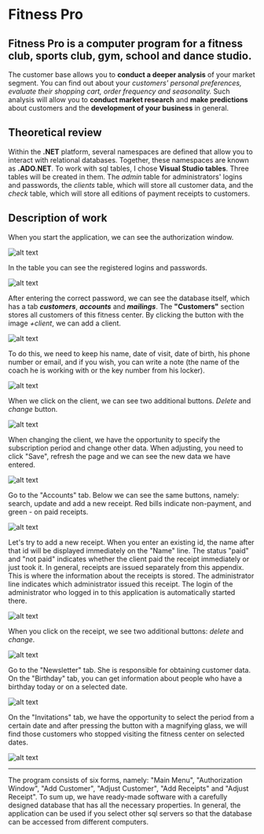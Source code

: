 # Fitness Pro

## Fitness Pro is a computer program for a fitness club, sports club, gym, school and dance studio.

The customer base allows you to **conduct a deeper analysis** of your market segment. You can find out about your *customers' personal preferences, evaluate their shopping cart, order frequency and seasonality.* Such analysis will allow you to **conduct market research** and **make predictions** about customers and the **development of your business** in general.

## **Theoretical review**

Within the **.NET** platform, several namespaces are defined that allow you to interact with relational databases. Together, these namespaces are known as **.ADO.NET**.
To work with sql tables, I chose **Visual Studio tables**. Three tables will be created in them. The *admin* table for administrators' logins and passwords, the *clients* table, which will store all customer data, and the *check* table, which will store all editions of payment receipts to customers.

## **Description of work**

When you start the application, we can see the authorization window.


![alt text](https://github.com/mariayurchenko/FitnessPro/blob/master/foto/authorization.png "Authorization")


In the table you can see the registered logins and passwords.


![alt text][admin]


After entering the correct password, we can see the database itself, which has a tab ***customers***, ***accounts*** and ***mailings***. The **"Customers"** section stores all customers of this fitness center. By clicking the button with the image *+client*, we can add a client.


![alt text](https://github.com/mariayurchenko/FitnessPro/blob/master/foto/clients.png "Clients")


To do this, we need to keep his name, date of visit, date of birth, his phone number or email, and if you wish, you can write a note (the name of the coach he is working with or the key number from his locker).


![alt text][newclient]


When we click on the client, we can see two additional buttons. *Delete* and *change* button.


![alt text][deleteandchange]


When changing the client, we have the opportunity to specify the subscription period and change other data. When adjusting, you need to click "Save", refresh the page and we can see the new data we have entered.


![alt text][change]


Go to the "Accounts" tab. Below we can see the same buttons, namely: search, update and add a new receipt. Red bills indicate non-payment, and green - on paid receipts.


![alt text][receipt]


Let's try to add a new receipt. When you enter an existing id, the name after that id will be displayed immediately on the "Name" line. The status "paid" and "not paid" indicates whether the client paid the receipt immediately or just took it. In general, receipts are issued separately from this appendix. This is where the information about the receipts is stored. The administrator line indicates which administrator issued this receipt. The login of the administrator who logged in to this application is automatically started there.


![alt text][addreceipt]


When you click on the receipt, we see two additional buttons: *delete* and *change*.


![alt text][changereceipt]


Go to the "Newsletter" tab. She is responsible for obtaining customer data. On the "Birthday" tab, you can get information about people who have a birthday today or on a selected date.


![alt text][birthday]


On the "Invitations" tab, we have the opportunity to select the period from a certain date and after pressing the button with a magnifying glass, we will find those customers who stopped visiting the fitness center on selected dates.


![alt text][invite]

---

The program consists of six forms, namely: "Main Menu", "Authorization Window", "Add Customer", "Adjust Customer", "Add Receipts" and "Adjust Receipt".
To sum up, we have ready-made software with a carefully designed database that has all the necessary properties. In general, the application can be used if you select other sql servers so that the database can be accessed from different computers.

[admin]: https://github.com/mariayurchenko/FitnessPro/blob/master/foto/admin.png "Table admin"
[addnewclient]: https://github.com/mariayurchenko/FitnessPro/blob/master/foto/addnewclient.png "Add new client"
[addreceipt]: https://github.com/mariayurchenko/FitnessPro/blob/master/foto/addreceipt.png "Addreceipt"
[birthday]: https://github.com/mariayurchenko/FitnessPro/blob/master/foto/birthday.png "Birthday table"
[change]: https://github.com/mariayurchenko/FitnessPro/blob/master/foto/change.png "Change client"
[changereceipt]: https://github.com/mariayurchenko/FitnessPro/blob/master/foto/changereceipt.png "Change and delete receipt"
[invite]: https://github.com/mariayurchenko/FitnessPro/blob/master/foto/invite.png "invite"
[newclient]: https://github.com/mariayurchenko/FitnessPro/blob/master/foto/newclient.png "new client"
[receipt]: https://github.com/mariayurchenko/FitnessPro/blob/master/foto/receipt.png "receipt"
[deleteandchange]: https://github.com/mariayurchenko/FitnessPro/blob/master/foto/deleteandchange.png "Delete and change"

